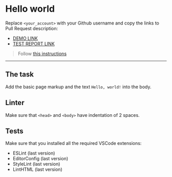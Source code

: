 # Hello world

Replace `<your_account>` with your Github username and copy the links to Pull Request description:
- [DEMO LINK](https://OleksandrHnelytskyi.github.io/layout_hello-world/)
- [TEST REPORT LINK](https://OleksandrHnelytskyi.github.io/layout_hello-world/report/html_report/)

> Follow [this instructions](https://mate-academy.github.io/layout_task-guideline/#how-to-solve-the-layout-tasks-on-github)
___

## The task

Add the basic page markup and the text `Hello, world!` into the body.

## Linter

Make sure that `<head>` and `<body>` have indentation of 2 spaces.

## Tests

Make sure that you installed all the required VSCode extensions:

- ESLint (last version)
- EditorConfig (last version)
- StyleLint (last version)
- LintHTML (last version)
